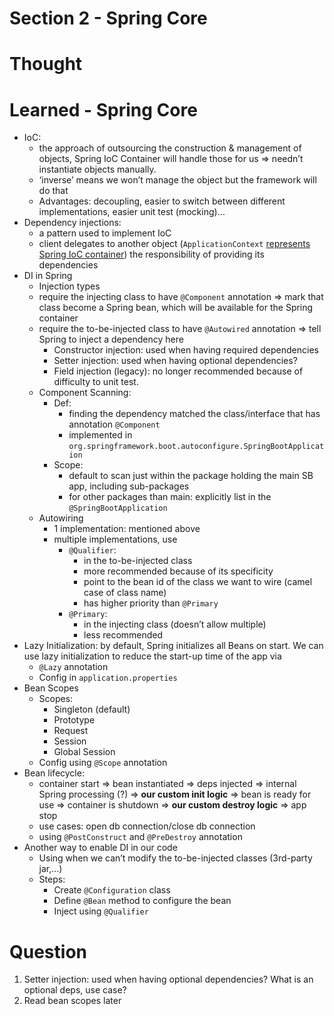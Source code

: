 # Section 2 - Spring Core

# Thought

# Learned - Spring Core

- IoC:
    - the approach of outsourcing the construction & management of objects, Spring IoC Container will handle those for us ⇒ needn’t instantiate objects manually.
    - ‘inverse’ means we won’t manage the object but the framework will do that
    - Advantages: decoupling, easier to switch between different implementations, easier unit test (mocking)…
- Dependency injections:
    - a pattern used to implement IoC
    - client delegates to another object (`ApplicationContext` [represents Spring IoC container](https://www.baeldung.com/inversion-control-and-dependency-injection-in-spring#:~:text=We%20most%20often%20use%20it,calls%20to%20our%20custom%20code.)) the responsibility of providing its dependencies
- DI in Spring
    - Injection types
    - require the injecting class to have `@Component` annotation ⇒ mark that class become a Spring bean, which will be available for the Spring container
    - require the to-be-injected class to have `@Autowired` annotation ⇒ tell Spring to inject a dependency here
        - Constructor injection: used when having required dependencies
        - Setter injection: used when having optional dependencies?
        - Field injection (legacy): no longer recommended because of difficulty to unit test.
    - Component Scanning:
        - Def:
            - finding the dependency matched the class/interface that has annotation `@Component`
            - implemented in `org.springframework.boot.autoconfigure.SpringBootApplication`
        - Scope:
            - default to scan just within the package holding the main SB app, including sub-packages
            - for other packages than main: explicitly list in the `@SpringBootApplication`
    - Autowiring
        - 1 implementation: mentioned above
        - multiple implementations, use
            - `@Qualifier`:
                - in the to-be-injected class
                - more recommended because of its specificity
                - point to the bean id of the class we want to wire (camel case of class name)
                - has higher priority than `@Primary`
            - `@Primary`:
                - in the injecting class (doesn’t allow multiple)
                - less recommended
- Lazy Initialization: by default, Spring initializes all Beans on start. We can use lazy initialization to reduce the start-up time of the app via
    - `@Lazy` annotation
    - Config in `application.properties`
- Bean Scopes
    - Scopes:
        - Singleton (default)
        - Prototype
        - Request
        - Session
        - Global Session
    - Config using `@Scope` annotation
- Bean lifecycle:
    - container start ⇒ bean instantiated ⇒ deps injected ⇒ internal Spring processing (?) ⇒ **************************our custom init logic************************** ⇒ bean is ready for use ⇒ container is shutdown ⇒ ************our custom destroy logic************ ⇒ app stop
    - use cases: open db connection/close db connection
    - using `@PostConstruct` and `@PreDestroy` annotation
- Another way to enable DI in our code
    - Using when we can’t modify the to-be-injected classes (3rd-party jar,…)
    - Steps:
        - Create `@Configuration` class
        - Define `@Bean` method to configure the bean
        - Inject using `@Qualifier`

# Question

1. Setter injection: used when having optional dependencies? What is an optional deps, use case?
2. Read bean scopes later